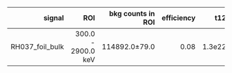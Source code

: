 | **signal**        | **ROI**            | **bkg counts in ROI** | **efficiency** | **t12** |
|------------------:|-------------------:|----------------------:|---------------:|--------:|
| RH037\_foil\_bulk | 300.0 - 2900.0 keV | 114892.0±79.0         | 0.08           | 1.3e22  |
